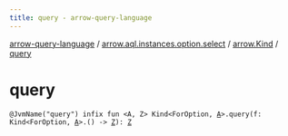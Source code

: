 ```yaml
---
title: query - arrow-query-language
---
```


[arrow-query-language](../../index.html) / [arrow.aql.instances.option.select](../index.html) / [arrow.Kind](index.html) / [query](./query.html)

# query

`@JvmName("query") infix fun <A, Z> Kind<ForOption, `[`A`](query.html#A)`>.query(f: Kind<ForOption, `[`A`](query.html#A)`>.() -> `[`Z`](query.html#Z)`): `[`Z`](query.html#Z)